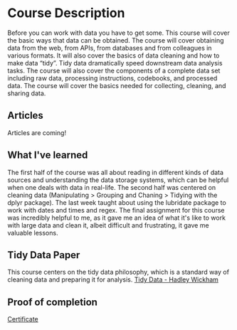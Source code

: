# Course Description
Before you can work with data you have to get some. This course will cover the basic ways that data can be obtained. The course will cover obtaining data from the web, from APIs, from databases and from colleagues in various formats. It will also cover the basics of data cleaning and how to make data “tidy”. Tidy data dramatically speed downstream data analysis tasks. The course will also cover the components of a complete data set including raw data, processing instructions, codebooks, and processed data. The course will cover the basics needed for collecting, cleaning, and sharing data.

## Articles 

Articles are coming!

## What I've learned
The first half of the course was all about reading in different kinds of data sources and understanding the data storage systems, which can be helpful when one deals with data in real-life. The second half was centered on cleaning data (Manipulating > Grouping and Chaning > Tidying with the dplyr package). The last week taught about using the lubridate package to work with dates and times and regex. The final assignment for this course was incredibly helpful to me, as it gave me an idea of what it's like to work with large data and clean it, albeit difficult and frustrating, it gave me valuable lessons.

## Tidy Data Paper
This course centers on the tidy data philosophy, which is a standard way of cleaning data and preparing it for analysis.
[Tidy Data - Hadley Wickham](https://vita.had.co.nz/papers/tidy-data.pdf)

## Proof of completion
[Certificate](https://coursera.org/share/610fdef13b8e03a2884e0e4bad580d46)